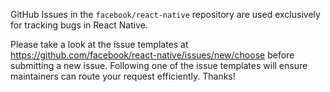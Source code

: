 GitHub Issues in the `facebook/react-native` repository are used exclusively for tracking bugs in React Native.

Please take a look at the issue templates at https://github.com/facebook/react-native/issues/new/choose before submitting a new issue. Following one of the issue templates will ensure maintainers can route your request efficiently. Thanks!
